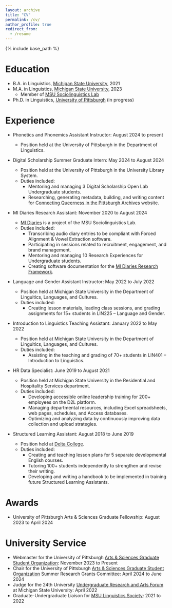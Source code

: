 ```yaml
---
layout: archive
title: "CV"
permalink: /cv/
author_profile: true
redirect_from:
  - /resume
---
```


{% include base_path %}

Education
======
* B.A. in Linguistics, [Michigan State University](https://lilac.msu.edu/), 2021
* M.A. in Linguistics, [Michigan State University](https://lilac.msu.edu/), 2023
  * Member of [MSU Sociolinguistics Lab](https://sociolab.msu.edu/)
* Ph.D. in Linguistics, [University of Pittsburgh](https://www.linguistics.pitt.edu/) (in progress)

Experience
======

* Phonetics and Phonemics Assistant Instructor: August 2024 to present
  * Position held at the University of Pittsburgh in the Department of Linguistics.

* Digital Scholarship Summer Graduate Intern: May 2024 to August 2024
  * Position held at the University of Pittsburgh in the University Library System.
  * Duties included:
    * Mentoring and managing 3 Digital Scholarship Open Lab Undergraduate students.
    * Researching, generating metadata, building, and writing content for [Connecting Queerness in the Pittsburgh Archives](https://connectingqueerness.omeka.net/) website.

* MI Diaries Research Assistant: November 2020 to August 2024
  * [MI Diaries](http://www.mi-diaries.org) is a project of the MSU Sociolinguistics Lab.
  * Duties included:
    * Transcribing audio diary entries to be compliant with Forced Alignment & Vowel Extraction software.
    * Participating in sessions related to recruitment, engagement, and brand management.
    * Mentoring and managing 10 Research Experiences for Undergraduate students.
    * Creating software documentation for the [MI Diaries Research Framework](https://github.com/midiaries/datahub).

* Language and Gender Assistant Instructor: May 2022 to July 2022
  * Position held at Michigan State University in the Department of Linguitics, Languages, and Cultures.
  * Duties included:
    * Creating lesson materials, leading class sessions, and grading assignments for 15+ students in LIN225 – Language and Gender.

* Introduction to Linguistics Teaching Assistant: January 2022 to May 2022
  * Position held at Michigan State University in the Department of Linguitics, Languages, and Cultures.
  * Duties included:
    * Assisting in the teaching and grading of 70+ students in LIN401 – Introduction to Linguistics. 

* HR Data Specialist: June 2019 to August 2021
  * Position held at Michigan State University in the Residential and Hospitality Services department.
  * Duties included:
     * Developing accessible online leadership training for 200+ employees on the D2L platform.
     * Managing departmental resources, including Excel spreadsheets, web pages, schedules, and Access databases.
     * Optimizing and analyzing data by continuously improving data collection and upload strategies.
    
* Structured Learning Assistant: August 2018 to June 2019
  * Position held at [Delta College](https://www.delta.edu/).
  * Duties included: 
     * Creating and teaching lesson plans for 5 separate developmental English courses.
     * Tutoring 100+ students independently to strengthen and revise their writing.
     * Developing and writing a handbook to be implemented in training future Structured Learning Assistants.

Awards
======
* University of Pittsburgh Arts & Sciences Graduate Fellowship: August 2023 to April 2024

University Service
======

* Webmaster for the University of Pittsburgh [Arts & Sciences Graduate Student Organization](https://asgso.pitt.edu/): November 2023 to Present
* Chair for the University of Pittsburgh [Arts & Sciences Graduate Student Organization](https://asgso.pitt.edu/) Summer Research Grants Committee: April 2024 to June 2024
* Judge for the 24th University [Undergraduate Research and Arts Forum](https://urca.msu.edu/uuraf) at Michigan State University: April 2022
* Graduate-Undergraduate Liaison for [MSU Linguistics Society](https://msulinguists.weebly.com/): 2021 to 2022

